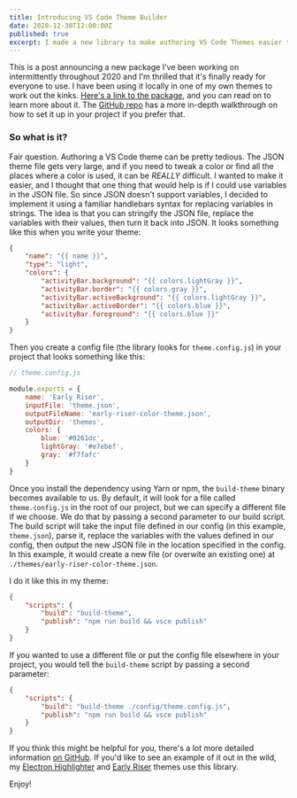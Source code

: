 ```yaml
---
title: Introducing VS Code Theme Builder
date: 2020-12-30T12:00:00Z
published: true
excerpt: I made a new library to make authoring VS Code Themes easier to manage. Check it out!
---
```


This is a post announcing a new package I've been working on intermittently throughout 2020 and I'm thrilled that it's finally ready for everyone to use. I have been using it locally in one of my own themes to work out the kinks. [Here's a link to the package](https://www.npmjs.com/package/@two-beards/vscode-theme-builder), and you can read on to learn more about it. The [GitHub repo](https://github.com/two-beards/vscode-theme-builder) has a more in-depth walkthrough on how to set it up in your project if you prefer that.

### So what is it?

Fair question. Authoring a VS Code theme can be pretty tedious. The JSON theme file gets very large, and if you need to tweak a color or find all the places where a color is used, it can be *REALLY* difficult. I wanted to make it easier, and I thought that one thing that would help is if I could use variables in the JSON file. So since JSON doesn't support variables, I decided to implement it using a familiar handlebars syntax for replacing variables in strings. The idea is that you can stringify the JSON file, replace the variables with their values, then turn it back into JSON. It looks something like this when you write your theme:

```json
{
    "name": "{{ name }}",
    "type": "light",
    "colors": {
        "activityBar.background": "{{ colors.lightGray }}",
        "activityBar.border": "{{ colors.gray }}",
        "activityBar.activeBackground": "{{ colors.lightGray }}",
        "activityBar.activeBorder": "{{ colors.blue }}",
        "activityBar.foreground": "{{ colors.blue }}"
    }
}
```

Then you create a config file (the library looks for `theme.config.js`) in your project that looks something like this:

```js
// theme.config.js

module.exports = {
    name: 'Early Riser',
    inputFile: 'theme.json',
    outputFileName: 'early-riser-color-theme.json',
    outputDir: 'themes',
    colors: {
        blue: '#0261dc',
        lightGray: '#e7ebef',
        gray: '#f7fafc'
    }
}
```

Once you install the dependency using Yarn or npm, the `build-theme` binary becomes available to us. By default, it will look for a file called `theme.config.js` in the root of our project, but we can specify a different file if we choose. We do that by passing a second parameter to our build script. The build script will take the input file defined in our config (in this example, `theme.json`), parse it, replace the variables with the values defined in our config, then output the new JSON file in the location specified in the config. In this example, it would create a new file (or overwite an existing one) at `./themes/early-riser-color-theme.json`.

I do it like this in my theme:

```json
{
    "scripts": {
        "build": "build-theme",
        "publish": "npm run build && vsce publish"
    }
}
```

If you wanted to use a different file or put the config file elsewhere in your project, you would tell the `build-theme` script by passing a second parameter:

```json
{
    "scripts": {
        "build": "build-theme ./config/theme.config.js",
        "publish": "npm run build && vsce publish"
    }
}
```

If you think this might be helpful for you, there's a lot more detailed information [on GitHub](https://github.com/two-beards/vscode-theme-builder). If you'd like to see an example of it out in the wild, my [Electron Highlighter](https://github.com/mikemcbride/vscode-electron-highlighter) and [Early Riser](https://github.com/mikemcbride/vscode-early-riser) themes use this library.

Enjoy!
